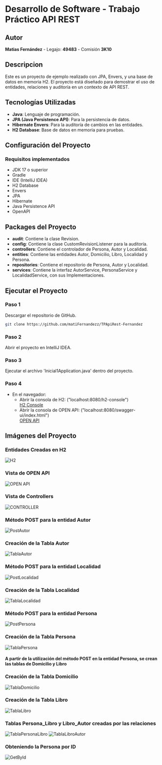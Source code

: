 # Desarrollo de Software - Trabajo Práctico API REST

## Autor

**Matias Fernández** - Legajo: **49483** - Comisión **3K10**

## Descripcion
Este es un proyecto de ejemplo realizado con JPA, Envers, y una base de datos en memoria H2. El proyecto está diseñado para demostrar el uso de entidades, relaciones y auditoría en un contexto de API REST.

## Tecnologías Utilizadas

- **Java**: Lenguaje de programación.
- **JPA (Java Persistence API)**: Para la persistencia de datos.
- **Hibernate Envers**: Para la auditoría de cambios en las entidades.
- **H2 Database**: Base de datos en memoria para pruebas.

## Configuración del Proyecto

### Requisitos implementados 

- JDK 17 o superior
- Gradle
- IDE (IntelliJ IDEA)
- H2 Database
- Envers
- JPA
- Hibernate
- Java Persistence API
- OpenAPI

## Packages del Proyecto
- **audit**: Contiene la clase Revision.
- **config**: Contiene la clase CustomRevisionListener para la auditoría.
- **controllers**: Contiene el controlador de Persona, Autor y Localidad.
- **entities**: Contiene las entidades Autor, Domicilio, Libro, Localidad y Persona.
- **repositories**: Contiene el repositorio de Persona, Autor y Localidad.
- **services**: Contiene la interfaz AutorService, PersonaService y LocalidadService, con sus Implementaciones.

## Ejecutar el Proyecto
### Paso 1
Descargar el repositorio de GitHub.

```bash
git clone https://github.com/matiFernandezz/TPApiRest-Fernandez
```
### Paso 2
Abrir el proyecto en IntelliJ IDEA.
### Paso 3
Ejecutar el archivo 'Inicial1Application.java' dentro del proyecto.

### Paso 4
- En el navegador: 
  - Abrir la consola de H2: ("localhost:8080/h2-console")\
  [H2 Console](http://localhost:8080/h2-console)
  - Abrir la consola de OPEN API: ("localhost:8080/swagger-ui/index.html")\
  [OPEN API](http://localhost:8080/swagger-ui/index.html)



## Imágenes del Proyecto
### Entidades Creadas en H2
![H2](/src/Capturas/Tablas%20Creadas%20en%20H2.png)

### Vista de OPEN API
![OPEN API](/src/Capturas/Vista%20OpenApi.png)

### Vista de Controllers
![CONTROLLER](/src/Capturas/VistaControladores.png)

### Método POST para la entidad Autor 
![PostAutor](/src/Capturas/PostAutor.png)
### Creación de la Tabla Autor
![TablaAutor](/src/Capturas/TablaAutor.png)

### Método POST para la entidad Localidad
![PostLocalidad](/src/Capturas/PostLocalidad.png)
### Creación de la Tabla Localidad
![TablaLocalidad](/src/Capturas/TablaLocalidad.png)

### Método POST para la entidad Persona
![PostPersona](/src/Capturas/PostPersona.png)
### Creación de la Tabla Persona
![TablaPersona](/src/Capturas/TablaPersona.png)

#### A partir de la utilización del método POST en la entidad Persona, se crean las tablas de Domicilio y Libro

### Creación de la Tabla Domicilio 
![TablaDomicilio](/src/Capturas/TablaDomicilio.png)
### Creación de la Tabla Libro 
![TablaLibro](/src/Capturas/TablaLibro.png)

### Tablas Persona_Libro y Libro_Autor creadas por las relaciones
![TablaPersonaLibro](/src/Capturas/Persona_Libro.png)
![TablaLibroAutor](/src/Capturas/Libro_Autor.png)

### Obteniendo la Persona por ID
![GetById](/src/Capturas/GetPersonaById.png)

